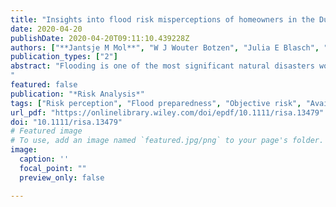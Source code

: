 ```yaml
---
title: "Insights into flood risk misperceptions of homeowners in the Dutch river delta"
date: 2020-04-20
publishDate: 2020-04-20T09:11:10.439228Z
authors: ["**Jantsje M Mol**", "W J Wouter Botzen", "Julia E Blasch", "Hans de Moel"]
publication_types: ["2"]
abstract: "Flooding is one of the most significant natural disasters worldwide. Nevertheless, voluntary take-up of individual damage reduction measures is low. A potential explanation is that flood risk perceptions of individual homeowners are below objective estimates of flood risk, which may imply that they underestimate the flood risk and the damage that can be avoided by damage reduction measures. The aim of this paper is to assess possible flood risk misperceptions of floodplain residents in the Netherlands, and to offer insights into factors that are related with under- or overestimation of perceived flood risk. We analyzed survey data of 1848 homeowners in the Dutch river delta and examine how perceptions of flood probability and damage relate to objective risk assessments, such as safety standards of dikes, as well as heuristics, including the availability heuristic and the affect heuristic. Results show that many Dutch floodplain inhabitants significantly overestimate the probability, but underestimate the maximum expected water level of a flood. We further observe that many respondents apply the availability heuristic.
"
featured: false
publication: "*Risk Analysis*"
tags: ["Risk perception", "Flood preparedness", "Objective risk", "Availability heuristic", "Affect heuristic"]
url_pdf: "https://onlinelibrary.wiley.com/doi/epdf/10.1111/risa.13479"
doi: "10.1111/risa.13479"
# Featured image
# To use, add an image named `featured.jpg/png` to your page's folder. 
image:
  caption: ''
  focal_point: ""
  preview_only: false

---
```


